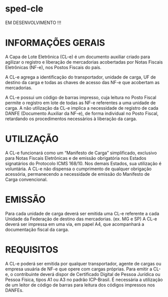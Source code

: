 # sped-cle

EM DESENVOLVIMENTO !!!

# INFORMAÇÕES GERAIS
A Capa de Lote Eletrônica (CL-e) é um documento auxiliar criado para agilizar o registro e liberação de mercadorias acobertadas por Notas Fiscais Eletrônicas
(NF-e), nos Postos Fiscais do país.

A CL-e agrega a identificação do transportador, unidade de carga, UF de destino da carga e todas as chaves de acesso das NF-e que acobertam as
mercadorias.

A CL-e possui um código de barras impresso, cuja leitura no Posto Fiscal permite o registro em lote de todas as NF-e referentes a uma unidade de
carga. A não utilização da CL-e implica a necessidade de registro de cada DANFE (Documento Auxiliar da NF-e), de forma individual no Posto Fiscal,
retardando os procedimentos necessários à liberação da carga.

# UTILIZAÇÃO

A CL-e funcionará como um “Manifesto de Carga” simplificado, exclusivo para Notas Fiscais Eletrônicas e de emissão obrigatória nos Estados signatários
do Protocolo ICMS 168/10. Nos demais Estados, sua utilização é voluntária. 
A CL-e não dispensa o cumprimento de qualquer obrigação acessória, permanecendo a necessidade de emissão do Manifesto de Carga convencional.

# EMISSÃO
Para cada unidade de carga deverá ser emitida uma CL-e referente a cada Unidade da Federação de destino das mercadorias. (ex. MG e SP)
A CL-e deverá ser impressa em uma via, em papel A4, que acompanhará a documentação fiscal da carga.

# REQUISITOS
A CL-e poderá ser emitida por qualquer transportador, agente de cargas ou empresa usuária de NF-e que opere com cargas próprias.
Para emitir a CL-e, o contribuinte deverá dispor de Certificado Digital de Pessoa Jurídica ou Pessoa Física, tipos A1 ou A3 no padrão ICP-Brasil.
É necessária a utilização de um leitor de código de barras para leitura dos códigos impressos nos DANFEs.

